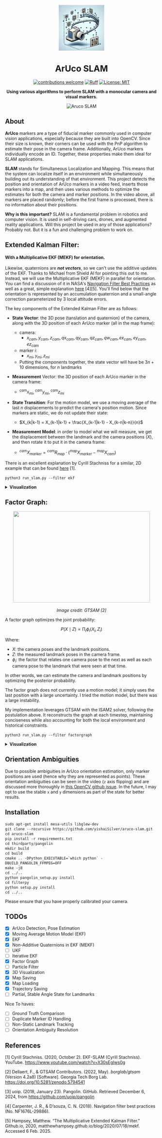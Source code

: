 
<div align=center>
  <img src="outputs/images/icon.png" width="150" height="150"/>
</div>

  
<h1 align="center">ArUco SLAM</h1>


<div align=center>

[![contributions welcome](https://img.shields.io/badge/contributions-welcome-brightgreen.svg?style=flat)](https://github.com/dwyl/esta/issues)
[![Ruff](https://img.shields.io/endpoint?url=https://raw.githubusercontent.com/astral-sh/ruff/main/assets/badge/v2.json)](https://github.com/astral-sh/ruff)
[![License: MIT](https://img.shields.io/badge/License-MIT-yellow.svg)](https://opensource.org/licenses/MIT)

<!-- [![Code style: black](https://img.shields.io/badge/code%20style-black-000000.svg)](https://github.com/psf/black)
[![pydocstyle](https://img.shields.io/badge/pydocstyle-enabled-AD4CD3)](http://www.pydocstyle.org/en/stable/) -->


  **Using various algorithms to perform SLAM with a monocular camera and visual markers.** 

![Aruco SLAM](outputs/images/factorgraph.gif)
</div>

## About

**ArUco** markers are a type of fiducial marker commonly used in computer vision applications, especially because they are built into OpenCV. Since their size is known, their corners can be used with the PnP algorithm to estimate their pose in the camera frame. Additionally, ArUco markers individually encode an ID. Together, these properties make them ideal for SLAM applications.

**SLAM** stands for Simultaneous Localization and Mapping. This means that the system can localize itself in an environment while simultaneously building out its understanding of that environment. This project detects the position and orientation of ArUco markers in a video feed, inserts those markers into a map, and then uses various methods to optimize the estimates for both the camera and marker positions. In the video above, all markers are placed randomly; before the first frame is processed, there is no information about their positions.

**Why is this important?** SLAM is a fundamental problem in robotics and computer vision. It is used in self-driving cars, drones, and augmented reality applications. Will this project be used in any of those applications? Probably not. But it is a fun and challenging problem to work on.

## Extended Kalman Filter:

#### With a Multiplicative EKF (MEKF) for orientation.

Likewise, quaternions are ***not vectors***, so we can't use the additive updates of the EKF. Thanks to Michael from Shield AI for pointing this out to me. Instead, we will use the Multiplicative EKF (MEKF) in parallel for orientation. You can find a discussion of it in NASA's [Navigation Filter Best Practices](
https://ntrs.nasa.gov/api/citations/20180003657/downloads/20180003657.pdf) as well as a great, simple explanation [here](https://matthewhampsey.github.io/blog/2020/07/18/mekf) [4][5]. You'll find below that the orientation is represented by an accumulation quaternion and a small-angle correction parameterized by 3 local attitude errors.

The key components of the Extended Kalman Filter are as follows:
- **State Vector**: the 3D pose (tanslation and quaternion) of the camera, along with the 3D position of each ArUco marker (all in the map frame):
  - camera:
    - $x_{cam}, y_{cam}, z_{cam}, qx_{cam}, qy_{cam}, qz_{cam}, qw_{cam}, ex_{cam}, ey_{cam}, ez_{cam}$
  - marker $i$:
    - $x_{mi}, y_{mi}, z_{mi}$
  - Putting the components together, the state vector will have be $3n + 10$ dimensions, for $n$ landmarks
- **Measurement** Vector: the 3D position of each ArUco marker in the camera frame:
  - ${}^{cam}x_{mi},{}^{cam}y_{mi},{}^{cam}z_{mi}$    


- **State Transition**: For the motion model, we use a moving average of the last $n$ displacements to predict the camera's position motion. Since markers are static, we do not update their state:
  - $X_{k|k-1} = X_{k-1|k-1} + \frac{X_{k-1|k-1} - X_{k-n|k-n}}{n}$

- **Measurement Model**: in order to model what we will measure, we get the displacement between the landmark and the camera positions ($X$), and then rotate it to put it in the camera frame:
  - ${}^{cam}X_{marker} = {}^{cam}R_{map} \cdot ({}^{map}X_{marker} - {}^{map}X_{cam})$
 
There is an excellent explanation by Cyrill Stachniss for a similar, 2D example that can be found [here](https://www.youtube.com/watch?v=X30sEgIws0g) [1].

`python3 run_slam.py --filter ekf`
  

<details>
  <summary><strong>Visualization</strong></summary>

### Vanilla EKF:
![Aruco SLAM](outputs/images/ekf.gif)

### MEKF:
![Aruco SLAM](outputs/images/mekf.gif)
</details>


## Factor Graph:
<div align="center">
  <img src="https://gtsam.org/assets/fg-images/image1.png" width="450" height="300"/>
  <p><em>Image credit: GTSAM [2]</em></p>
</div>

A factor graph optimizes the joint probability:

<div align="center">

$P(X \mid Z) \propto \prod_{i} \phi_i(X_i, Z_i)$
</div>

Where:
- $X$: the camera poses and the landmark positions.
- $Z$: the measured landmark poses in the camera frame.
- $\phi_i$: the factor that relates one camera pose to the next as well as each 
camera pose to the landmark that were seen at that time.

In other words, we can estimate the camera and landmark positions by optimizing 
the posterior probability.

The factor graph does not currently use a motion model; it simply uses the last position with a large uncertainty. I tried the motion model, but there was a large instability.

My implementation leverages GTSAM with the ISAM2 solver, following the 
postulation above. It reconstructs the graph at each timestep, maintaining 
conciseness while also accounting for both the local environment and historical
constraints.

`python3 run_slam.py --filter factorgraph`

<details>
  <summary><strong>Visualization</strong></summary>

This is the same as the gif shown at the top of the README.
  
![GTSAM Factor Graph](outputs/images/factorgraph.gif)
</details>

<!-- 
## Particle Filter

<div align="center">
  <img src="
  https://upload.wikimedia.org/wikipedia/commons/5/51/Particle_filters.gif
  " width="450" height="300"/>
  <p><em>Image credit: Wikimedia Commons</em></p>
</div> -->

## Orientation Ambiguities

Due to possible ambiguities in ArUco orientation estimation, only marker 
positions are used (hence why they are represented as points). These 
orientation ambiguities can be seen in the video (`z` axis flipping) and are 
discussed more thoroughly in 
[this OpenCV github issue](https://github.com/opencv/opencv/issues/8813). In 
the future, I may opt to use the stable `x` and `y` dimensions as part of the 
state for better results.

## Installation

```
sudo apt-get install mesa-utils libglew-dev
git clone --recursive https://github.com/yishaiSilver/aruco-slam.git
cd aruco-slam
pip install -r requirements.txt
cd thirdparty/pangolin
mkdir build
cd build
cmake .. -DPython_EXECUTABLE=`which python` -DBUILD_PANGOLIN_FFMPEG=OFF
make -j8
cd ../..
python pangolin_setup.py install
cd filterpy
python setup.py install
cd ../..
```

Please ensure that you have properly calibrated your camera.

## TODOs

- [x] ArUco Detection, Pose Estimation 
- [x] Moving Average Motion Model (EKF)
- [x] EKF
- [x] Non-Additive Quaternions in EKF (MEKF)
- [ ] UKF
- [ ] Iterative EKF
- [x] Factor Graph
- [ ] Particle Filter
- [x] 3D Visualization
- [x] Map Saving
- [x] Map Loading
- [x] Trajectory Saving
- [ ] Partial, Stable Angle State for Landmarks

Nice To haves:
- [ ] Ground Truth Comparison
- [ ] Duplicate Marker ID Handling
- [ ] Non-Static Landmark Tracking
- [ ] Orientation Ambiguity Resolution

## References

[1] Cyrill Stachniss. (2020, October 2). EKF-SLAM (Cyrill Stachniss). YouTube. https://www.youtube.com/watch?v=X30sEgIws0g

[2] Dellaert, F., & GTSAM Contributors. (2022, May). *borglab/gtsam* (Version 4.2a8) [Software]. Georgia Tech Borg Lab. https://doi.org/10.5281/zenodo.5794541

[3] uoip. (2018, January 23). Pangolin. GitHub. Retrieved December 6, 2024, from https://github.com/uoip/pangolin

[4] Carpenter, J. R., & D’souza, C. N. (2018). Navigation filter best practices (No. NF1676L-29886).

[5] Hampsey, Matthew. “The Multiplicative Extended Kalman Filter.” Github.io, 2020, matthewhampsey.github.io/blog/2020/07/18/mekf. Accessed 6 Feb. 2025.